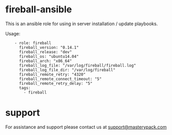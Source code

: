 # fireball-ansible

This is an ansible role for using in server installation / update playbooks.

Usage:
```
    - role: fireball
      fireball_version: "0.14.1"
      fireball_release: "dev"
      fireball_os: "ubuntu14.04"
      fireball_arch: "x86_64"
      fireball_log_file: "/var/log/fireball/fireball.log"
      fireball_log_file_dir: "/var/log/fireball"
      fireball_remote_retry: "4320"
      fireball_remote_connect_timeout: "5"
      fireball_remote_retry_delay: "5"
      tags:
        - fireball
```

# support

For assistance and support please contact us at support@masterypack.com
